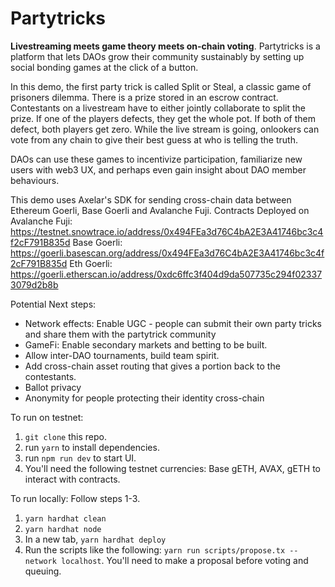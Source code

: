 # Partytricks

**Livestreaming meets game theory meets on-chain voting**. Partytricks is a platform that lets DAOs grow their community sustainably by setting up social bonding games at the click of a button.

In this demo, the first party trick is called Split or Steal, a classic game of prisoners dilemma. There is a prize stored in an escrow contract. Contestants on a livestream have to either jointly collaborate to split the prize. If one of the players defects, they get the whole pot. If both of them defect, both players get zero. While the live stream is going, onlookers can vote from any chain to give their best guess at who is telling the truth.

DAOs can use these games to incentivize participation, familiarize new users with web3 UX, and perhaps even gain insight about DAO member behaviours.

This demo uses Axelar's SDK for sending cross-chain data between Ethereum Goerli, Base Goerli and Avalanche Fuji. 
Contracts Deployed on 
Avalanche Fuji: https://testnet.snowtrace.io/address/0x494FEa3d76C4bA2E3A41746bc3c4f2cF791B835d 
Base Goerli: https://goerli.basescan.org/address/0x494FEa3d76C4bA2E3A41746bc3c4f2cF791B835d 
Eth Goerli: https://goerli.etherscan.io/address/0xdc6ffc3f404d9da507735c294f023373079d2b8b

Potential Next steps: 
- Network effects: Enable UGC - people can submit their own party tricks and share them with the partytrick community
- GameFi: Enable secondary markets and betting to be built.
- Allow inter-DAO tournaments, build team spirit.
- Add cross-chain asset routing that gives a portion back to the contestants. 
- Ballot privacy
- Anonymity for people protecting their identity cross-chain

To run on testnet: 

1. `git clone` this repo. 
2. run `yarn` to install dependencies.
3. run `npm run dev` to start UI. 
4. You'll need the following testnet currencies: Base gETH, AVAX, gETH to interact with contracts.

To run locally: 
Follow steps 1-3. 
1. `yarn hardhat clean`
2. `yarn hardhat node` 
3. In a new tab, `yarn hardhat deploy`
4. Run the scripts like the following: `yarn run scripts/propose.tx --network localhost`. You'll need to make a proposal before voting and queuing. 


